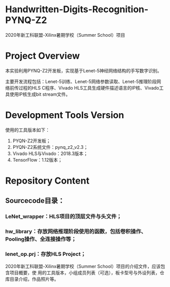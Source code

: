 # Handwritten-Digits-Recognition-PYNQ-Z2
2020年新工科联盟-Xilinx暑期学校（Summer School）项目

# Project Overview
本实验利用PYNQ-Z2开发板，实现基于Lenet-5神经网络结构的手写数字识别。

主要开发流程包括：Lenet-5训练、Lenet-5网络参数读取、Lenet-5推理阶段网络前传过程的HLS C程序、Vivado HLS工具生成硬件描述语言的IP核、Vivado工具使用IP核生成bit stream文件。

# Development Tools Version
使用的工具版本如下：
1. PYQN-Z2开发板；
2. PYQN-Z2系统文件：pynq_z2_v2.3；
3. Vivado HLS与Vivado：2018.3版本；
4. TensorFlow：1.12版本；

# Repository Content

## Sourcecode目录：

### LeNet_wrapper：HLS项目的顶层文件与头文件；

### hw_library：存放网络推理阶段使用的函数，包括卷积操作、Pooling操作、全连接操作等；

### lenet_op.prj：存放HLS Project；



2020年新⼯科联盟-Xilinx暑期学校（Summer School）项⽬的介绍文件，应该包含项⽬概要，使
⽤的⼯具版本，⼩组成员列表（可选），板卡型号与外设列表，仓库⽬录介绍，作品照片等。
